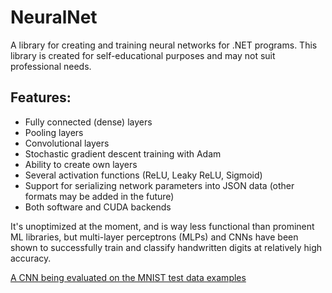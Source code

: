 # NeuralNet

A library for creating and training neural networks for .NET programs.
This library is created for self-educational purposes and may not suit professional needs.

## Features:
- Fully connected (dense) layers
- Pooling layers
- Convolutional layers
- Stochastic gradient descent training with Adam
- Ability to create own layers
- Several activation functions (ReLU, Leaky ReLU, Sigmoid)
- Support for serializing network parameters into JSON data (other formats may be added in the future)
- Both software and CUDA backends

It's unoptimized at the moment, and is way less functional than prominent ML libraries, but multi-layer perceptrons (MLPs) and CNNs have been shown to successfully train and classify handwritten digits at relatively high accuracy.

[A CNN being evaluated on the MNIST test data examples](https://i.imgur.com/PIFc9Gl.png)